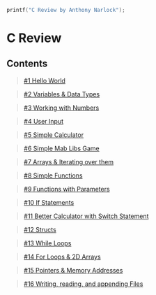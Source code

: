 ```c
printf("C Review by Anthony Narlock");
```

# C Review

## Contents

> [#1 Hello World](https://github.com/narlock/cpp-archive/blob/main/C%20Review/helloWorld.c)

> [#2 Variables & Data Types](https://github.com/narlock/cpp-archive/blob/main/C%20Review/dataTypes.c)

> [#3 Working with Numbers](https://github.com/narlock/cpp-archive/blob/main/C%20Review/workingWithNumbers.c)

> [#4 User Input](https://github.com/narlock/cpp-archive/blob/main/C%20Review/simpleInput.c)

> [#5 Simple Calculator](https://github.com/narlock/cpp-archive/blob/main/C%20Review/simpleCalculator.c)

> [#6 Simple Mab Libs Game](https://github.com/narlock/cpp-archive/blob/main/C%20Review/simpleMadLib.c)

> [#7 Arrays & Iterating over them](https://github.com/narlock/cpp-archive/blob/main/C%20Review/arrays.c)

> [#8 Simple Functions](https://github.com/narlock/cpp-archive/blob/main/C%20Review/functions.c)

> [#9 Functions with Parameters](https://github.com/narlock/cpp-archive/blob/main/C%20Review/functionsWithParameters.c)

> [#10 If Statements](https://github.com/narlock/cpp-archive/blob/main/C%20Review/ifStatement.c)

> [#11 Better Calculator with Switch Statement](https://github.com/narlock/cpp-archive/blob/main/C%20Review/calcSwitchStatements.c)

> [#12 Structs](https://github.com/narlock/cpp-archive/blob/main/C%20Review/structs.c)

> [#13 While Loops](https://github.com/narlock/cpp-archive/blob/main/C%20Review/whileLoops.c)

> [#14 For Loops & 2D Arrays](https://github.com/narlock/cpp-archive/blob/main/C%20Review/2Darrays.c)

> [#15 Pointers & Memory Addresses](https://github.com/narlock/cpp-archive/blob/main/C%20Review/pointers.c)

> [#16 Writing, reading, and appending Files](https://github.com/narlock/cpp-archive/blob/main/C%20Review/files.c)